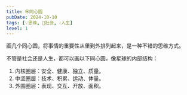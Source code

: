 ```yaml
---
title: 🏵️同心圆
pubDate: 2024-10-10
tags: [💡思维, 👫社会, 💧人生]
level: 1
---
```


画几个同心圆，将事情的重要性从里到外排列起来，是一种不错的思维方式。

不管是社会还是人生，都可以画以下同心圆，像星球的内部结构：

1. 内核圈层：安全、健康、独立、质量。
2. 中坚圈层：技术、积累、运动、体量。
3. 外围圈层：表现、交互、开放、面积。
